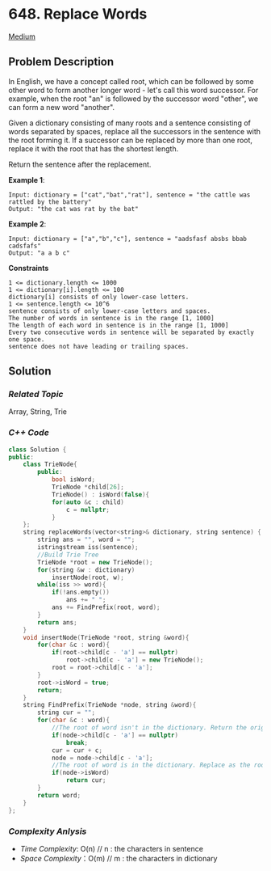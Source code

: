 # 648. Replace Words
[Medium](https://leetcode.com/problems/replace-words/description/)

## Problem Description

In English, we have a concept called root, which can be followed by some other word to form another longer word - let's call this word successor. For example, when the root "an" is followed by the successor word "other", we can form a new word "another".

Given a dictionary consisting of many roots and a sentence consisting of words separated by spaces, replace all the successors in the sentence with the root forming it. If a successor can be replaced by more than one root, replace it with the root that has the shortest length.

Return the sentence after the replacement.


**Example 1**:
```
Input: dictionary = ["cat","bat","rat"], sentence = "the cattle was rattled by the battery"
Output: "the cat was rat by the bat"
```
**Example 2**:
```
Input: dictionary = ["a","b","c"], sentence = "aadsfasf absbs bbab cadsfafs"
Output: "a a b c"
```

**Constraints**
```
1 <= dictionary.length <= 1000
1 <= dictionary[i].length <= 100
dictionary[i] consists of only lower-case letters.
1 <= sentence.length <= 10^6
sentence consists of only lower-case letters and spaces.
The number of words in sentence is in the range [1, 1000]
The length of each word in sentence is in the range [1, 1000]
Every two consecutive words in sentence will be separated by exactly one space.
sentence does not have leading or trailing spaces.
```

## Solution

### _Related Topic_
   Array, String, Trie

### _C++ Code_
```cpp
class Solution {
public:
    class TrieNode{
        public:
            bool isWord;
            TrieNode *child[26];
            TrieNode() : isWord(false){
            for(auto &c : child)
                c = nullptr;
            }
    };
    string replaceWords(vector<string>& dictionary, string sentence) {
        string ans = "", word = "";
        istringstream iss(sentence);
        //Build Trie Tree
        TrieNode *root = new TrieNode();
        for(string &w : dictionary)
            insertNode(root, w);
        while(iss >> word){
            if(!ans.empty())
                ans += " ";
            ans += FindPrefix(root, word);
        }
        return ans;
    }
    void insertNode(TrieNode *root, string &word){
        for(char &c : word){
            if(root->child[c - 'a'] == nullptr)
                root->child[c - 'a'] = new TrieNode();
            root = root->child[c - 'a'];
        }
        root->isWord = true;
        return;
    }
    string FindPrefix(TrieNode *node, string &word){
        string cur = "";
        for(char &c : word){
            //The root of word isn't in the dictionary. Return the original word
            if(node->child[c - 'a'] == nullptr)
                break;
            cur = cur + c;
            node = node->child[c - 'a'];
            //The root of word is in the dictionary. Replace as the root of word
            if(node->isWord)
                return cur;
        }
        return word;
    }
};
```

### _Complexity Anlysis_
- _Time Complexity_: O(n) // n : the characters in sentence
- _Space Complexity_：O(m) // m : the characters in dictionary
